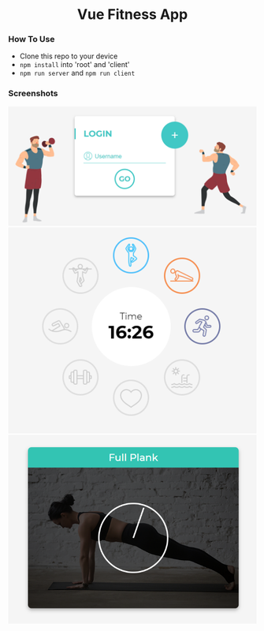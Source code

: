 <h1 align="center">Vue Fitness App</h1>

### How To Use

- Clone this repo to your device
- ```npm install``` into 'root' and 'client'
- ```npm run server``` and ```npm run client```


### Screenshots
<img src="screenshots/kaboo1.png" width="675">
<br>
<img src="screenshots/kaboo2.png" width="675">
<br>
<img src="screenshots/kaboo3.png" width="675">
